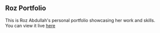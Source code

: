 ## Roz Portfolio

This is Roz Abdullah's personal portfolio showcasing her work and skills.  
You can view it live [here](https://rabakkar.github.io/repo-test/)
